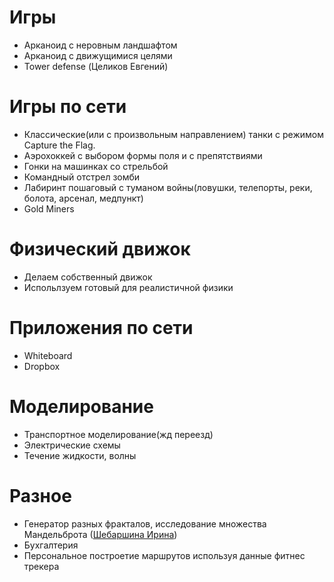 # Игры
+ Арканоид с неровным ландшафтом
+ Арканоид с движущимися целями
+ Tower defense (Целиков Евгений)

# Игры по сети
+ Классические(или с произвольным направлением) танки с режимом Capture the Flag.
+ Аэрохоккей с выбором формы поля и с препятствиями
+ Гонки на машинках со стрельбой
+ Командный отстрел зомби
+ Лабиринт пошаговый с туманом войны(ловушки, телепорты, реки, болота, арсенал, медпункт)
+ Gold Miners

# Физический движок
+ Делаем собственный движок
+ Испольлзуем готовый для реалистичной физики

# Приложения по сети
+ Whiteboard
+ Dropbox

# Моделирование
+ Транспортное моделирование(жд переезд)
+ Электрические схемы
+ Течение жидкости, волны

# Разное
+ Генератор разных фракталов, исследование множества Мандельброта ([Шебаршина Ирина](https://github.com/slowsnow/Project4sem))
+ Бухгалтерия
+ Персональное построетие маршрутов используя данные фитнес трекера
